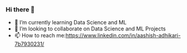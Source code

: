 ### Hi there 👋
- 🌱 I’m currently learning Data Science and ML
- 👯 I’m looking to collaborate on Data Science and ML Projects
- 📫 How to reach me:https://www.linkedin.com/in/aashish-adhikari-7b7930231/ 
<!--
**AashishAdhikari27/AashishAdhikari27** is a ✨ _special_ ✨ repository because its `README.md` (this file) appears on your GitHub profile.

Here are some ideas to get you started:

- 🔭 I’m currently working on 
- 🌱 I’m currently learning Data Science and ML
- 👯 I’m looking to collaborate on Data Science and ML Projects
- 📫 How to reach me:https://www.linkedin.com/in/aashish-adhikari-7b7930231/ 
- 😄 Pronouns: ...
- ⚡ Fun fact: ...
-->
